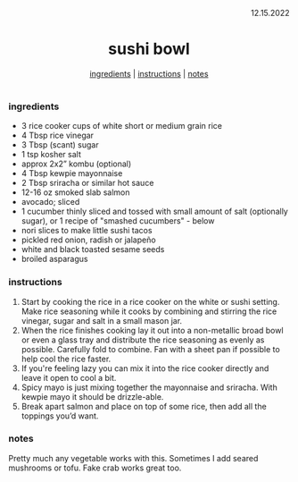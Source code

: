 <p align="right">12.15.2022</p>

<h1 align="center">sushi bowl</h1>

<div align="center">
  <a href="#ingredients">ingredients</a> | 
  <a href="#instructions">instructions</a> | 
  <a href="#notes">notes</a>
</div>
<br>

### ingredients
- 3 rice cooker cups of white short or medium grain rice 
- 4 Tbsp rice vinegar 
- 3 Tbsp (scant) sugar 
- 1 tsp kosher salt 
- approx 2x2” kombu (optional)
- 4 Tbsp kewpie mayonnaise 
- 2 Tbsp sriracha or similar hot sauce
- 12-16 oz smoked slab salmon 
- avocado; sliced
- 1 cucumber thinly sliced and tossed with small amount of salt (optionally sugar), or 1 recipe of "smashed cucumbers" - below
- nori slices to make little sushi tacos
- pickled red onion, radish or jalapeño
- white and black toasted sesame seeds 
- broiled asparagus

### instructions
1. Start by cooking the rice in a rice cooker on the white or sushi setting. Make rice seasoning while it cooks by combining and stirring the rice vinegar, sugar and salt in a small mason jar. 
1. When the rice finishes cooking lay it out into a non-metallic broad bowl or even a glass tray and distribute the rice seasoning as evenly as possible. Carefully fold to combine. Fan with a sheet pan if possible to help cool the rice faster. 
1. If you're feeling lazy you can mix it into the rice cooker directly and leave it open to cool a bit.
1. Spicy mayo is just mixing together the mayonnaise and sriracha. With kewpie mayo it should be drizzle-able.
1. Break apart salmon and place on top of some rice, then add all the toppings you’d want.

### notes
Pretty much any vegetable works with this.  Sometimes I add seared mushrooms or tofu.  Fake crab works great too.
